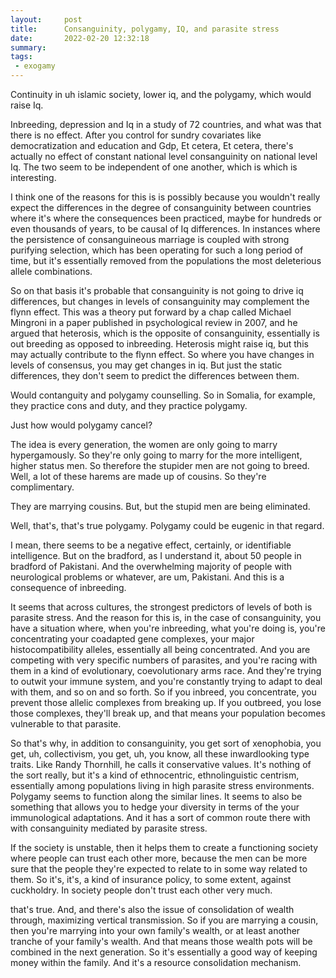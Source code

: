 ```yaml
---
layout:     post
title:      Consanguinity, polygamy, IQ, and parasite stress
date:       2022-02-20 12:32:18
summary:    
tags:
 - exogamy
---
```


Continuity in uh islamic society, lower iq, and the polygamy, which would raise Iq.

Inbreeding, depression and Iq in a study of 72 countries, and what was that there is no effect. After you control for sundry covariates like democratization and education and Gdp, Et cetera, Et cetera, there's actually no effect of constant national level consanguinity on national level Iq. The two seem to be independent of one another, which is which is interesting.

I think one of the reasons for this is is possibly because you wouldn't really expect the differences in the degree of consanguinity between countries where it's where the consequences been practiced, maybe for hundreds or even thousands of years, to be causal of Iq differences. In instances where the persistence of consanguineous marriage is coupled with strong purifying selection, which has been operating for such a long period of time, but it's essentially removed from the populations the most deleterious allele combinations.

So on that basis it's probable that consanguinity is not going to drive iq differences, but changes in levels of consanguinity may complement the flynn effect. This was a theory put forward by a chap called Michael Mingroni in a paper published in psychological review in 2007, and he argued that heterosis, which is the opposite of consanguinity, essentially is out breeding as opposed to inbreeding. Heterosis might raise iq, but this may actually contribute to the flynn effect. So where you have changes in levels of consensus, you may get changes in iq. But just the static differences, they don't seem to predict the differences between them. 

Would contanguity and polygamy counselling. So in Somalia, for example, they practice cons and duty, and they practice polygamy. 

Just how would polygamy cancel?

The idea is every generation, the women are only going to marry hypergamously. So they're only going to marry for the more intelligent, higher status men. So therefore the stupider men are not going to breed. Well, a lot of these harems are made up of cousins. So they're complimentary.

They are marrying cousins. But, but the stupid men are being eliminated.

Well, that's, that's true polygamy. Polygamy could be eugenic in that regard.

I mean, there seems to be a negative effect, certainly, or identifiable intelligence. But on the bradford, as I understand it, about 50 people in bradford of Pakistani. And the overwhelming majority of people with neurological problems or whatever, are um, Pakistani. And this is a consequence of inbreeding. 

It seems that across cultures, the strongest predictors of levels of both is parasite stress. And the reason for this is, in the case of consanguinity, you have a situation where, when you're inbreeding, what you're doing is, you're concentrating your coadapted gene complexes, your major histocompatibility alleles, essentially all being concentrated. And you are competing with very specific numbers of parasites, and you're racing with them in a kind of evolutionary, coevolutionary arms race. And they're trying to outwit your immune system, and you're constantly trying to adapt to deal with them, and so on and so forth. So if you inbreed, you concentrate, you prevent those allelic complexes from breaking up. If you outbreed, you lose those complexes, they'll break up, and that means your population becomes vulnerable to that parasite.

So that's why, in addition to consanguinity, you get sort of xenophobia, you get, uh, collectivism, you get, uh, you know, all these inwardlooking type traits. Like Randy Thornhill, he calls it conservative values. It's nothing of the sort really, but it's a kind of ethnocentric, ethnolinguistic centrism, essentially among populations living in high parasite stress environments. Polygamy seems to function along the similar lines. It seems to also be something that allows you to hedge your diversity in terms of the your immunological adaptations. And it has a sort of common route there with with consanguinity mediated by parasite stress. 

If the society is unstable, then it helps them to create a functioning society where people can trust each other more, because the men can be more sure that the people they're expected to relate to in some way related to them. So it's, it's, a kind of insurance policy, to some extent, against cuckholdry. In society people don't trust each other very much.
 
that's true. And, and there's also the issue of consolidation of wealth through, maximizing vertical transmission. So if you are marrying a cousin, then you're marrying into your own family's wealth, or at least another tranche of your family's wealth. And that means those wealth pots will be combined in the next generation. So it's essentially a good way of keeping money within the family. And it's a resource consolidation mechanism.
